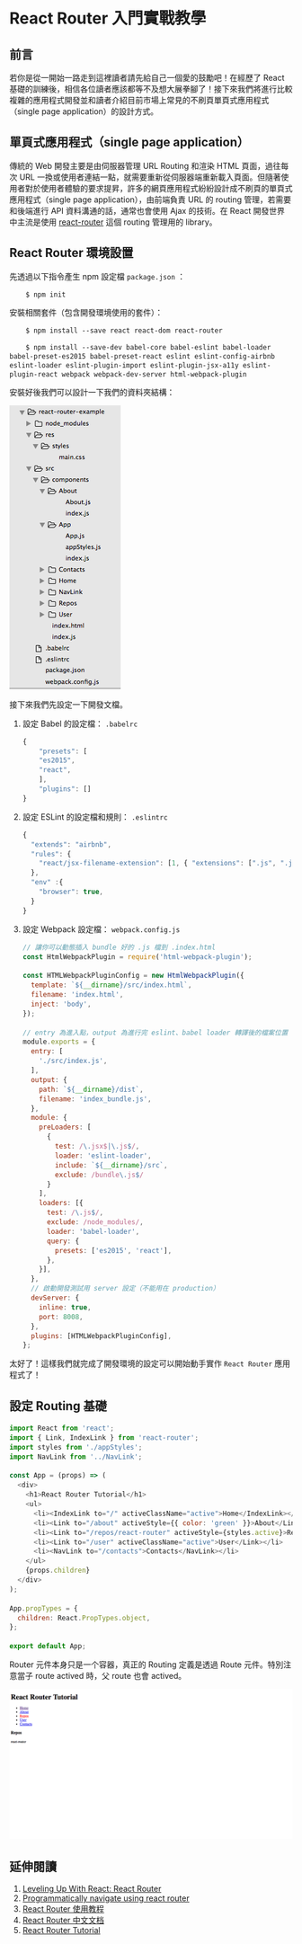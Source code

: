 # React Router 入門實戰教學

## 前言
若你是從一開始一路走到這裡讀者請先給自己一個愛的鼓勵吧！在經歷了 React 基礎的訓練後，相信各位讀者應該都等不及想大展拳腳了！接下來我們將進行比較複雜的應用程式開發並和讀者介紹目前市場上常見的不刷頁單頁式應用程式（single page application）的設計方式。

## 單頁式應用程式（single page application）
傳統的 Web 開發主要是由伺服器管理 URL Routing 和渲染 HTML 頁面，過往每次 URL 一換或使用者連結一點，就需要重新從伺服器端重新載入頁面。但隨著使用者對於使用者體驗的要求提昇，許多的網頁應用程式紛紛設計成不刷頁的單頁式應用程式（single page application），由前端負責 URL 的 routing 管理，若需要和後端進行 API 資料溝通的話，通常也會使用 Ajax 的技術。在 React 開發世界中主流是使用 [react-router](https://github.com/reactjs/react-router) 這個 routing 管理用的 library。

## React Router 環境設置

先透過以下指令產生 npm 設定檔 `package.json` ：

```
	$ npm init
```

安裝相關套件（包含開發環境使用的套件）：

```shell
	$ npm install --save react react-dom react-router
```

```
	$ npm install --save-dev babel-core babel-eslint babel-loader babel-preset-es2015 babel-preset-react eslint eslint-config-airbnb eslint-loader eslint-plugin-import eslint-plugin-jsx-a11y eslint-plugin-react webpack webpack-dev-server html-webpack-plugin
```

安裝好後我們可以設計一下我們的資料夾結構：

![React Router 資料夾結構](./images/folder.png "React Router 資料夾結構")

接下來我們先設定一下開發文檔。

1. 設定 Babel 的設定檔： `.babelrc`

	```javascript
	{
		"presets": [
	  	"es2015",
	  	"react",
	 	],
		"plugins": []
	}

	```

2. 設定 ESLint 的設定檔和規則： `.eslintrc`

	```javascript
	{
	  "extends": "airbnb",
	  "rules": {
	    "react/jsx-filename-extension": [1, { "extensions": [".js", ".jsx"] }],
	  },
	  "env" :{
	    "browser": true,
	  }
	}
	```

3. 設定 Webpack 設定檔： `webpack.config.js`

	```javascript
	// 讓你可以動態插入 bundle 好的 .js 檔到 .index.html
	const HtmlWebpackPlugin = require('html-webpack-plugin');

	const HTMLWebpackPluginConfig = new HtmlWebpackPlugin({
	  template: `${__dirname}/src/index.html`,
	  filename: 'index.html',
	  inject: 'body',
	});
	
	// entry 為進入點，output 為進行完 eslint、babel loader 轉譯後的檔案位置
	module.exports = {
	  entry: [
	    './src/index.js',
	  ],
	  output: {
	    path: `${__dirname}/dist`,
	    filename: 'index_bundle.js',
	  },
	  module: {
	    preLoaders: [
	      {
	        test: /\.jsx$|\.js$/,
	        loader: 'eslint-loader',
	        include: `${__dirname}/src`,
	        exclude: /bundle\.js$/
	      }
	    ],
	    loaders: [{
	      test: /\.js$/,
	      exclude: /node_modules/,
	      loader: 'babel-loader',
	      query: {
	        presets: ['es2015', 'react'],
	      },
	    }],
	  },
	  // 啟動開發測試用 server 設定（不能用在 production）
	  devServer: {
	    inline: true,
	    port: 8008,
	  },
	  plugins: [HTMLWebpackPluginConfig],
	};
	```

太好了！這樣我們就完成了開發環境的設定可以開始動手實作 `React Router` 應用程式了！	

## 設定 Routing 基礎

```javascript
import React from 'react';
import { Link, IndexLink } from 'react-router';
import styles from './appStyles';
import NavLink from '../NavLink';

const App = (props) => (
  <div>
    <h1>React Router Tutorial</h1>
    <ul>
      <li><IndexLink to="/" activeClassName="active">Home</IndexLink></li>
      <li><Link to="/about" activeStyle={{ color: 'green' }}>About</Link></li>
      <li><Link to="/repos/react-router" activeStyle={styles.active}>Repos</Link></li>
      <li><Link to="/user" activeClassName="active">User</Link></li>
      <li><NavLink to="/contacts">Contacts</NavLink></li>
    </ul>
    {props.children}
  </div>
);

App.propTypes = {
  children: React.PropTypes.object,
};

export default App;

```

Router 元件本身只是一个容器，真正的 Routing 定義是透過 Route 元件。特別注意當子 route actived 時，父 route 也會 actived。

![範例成果](./images/example.png "範例成果")

## 延伸閱讀
1. [Leveling Up With React: React Router](https://css-tricks.com/learning-react-router/)
2. [Programmatically navigate using react router](http://stackoverflow.com/questions/31079081/programmatically-navigate-using-react-router)
3. [React Router 使用教程](http://www.ruanyifeng.com/blog/2016/05/react_router.html)
4. [React Router 中文文档](https://react-guide.github.io/react-router-cn/index.html)
5. [React Router Tutorial](https://github.com/reactjs/react-router-tutorial)
